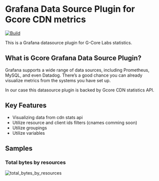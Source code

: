 # Grafana Data Source Plugin for Gcore CDN metrics

[![Build](https://github.com/G-Core/cdn-stats-datasource-plugin/actions/workflows/ci.yml/badge.svg)](https://github.com/G-Core/cdn-stats-datasource-plugin/actions/workflows/ci.yml)

This is a Grafana datasource plugin for G-Core Labs statistics.

## What is Gcore Grafana Data Source Plugin?

Grafana supports a wide range of data sources, including Prometheus, MySQL, and even Datadog. There’s a good chance you can already visualize metrics from the systems you have set up.

In our case this datasource plugin is backed by Gcore CDN statistics API.

## Key Features

- Visualizing data from cdn stats api
- Utilize resource and client ids filters (cnames comming soon)
- Utilize groupings
- Utilize variables

## Samples

### Total bytes by resources

![total_bytes_by_resources](https://github.com/G-Core/cdn-stats-datasource-plugin/blob/master/screenshots/total_bytes_by_resources.png?raw=true)

